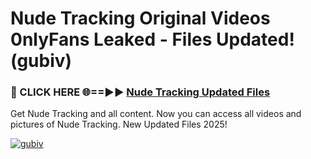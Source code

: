 # Nude Tracking Original Videos 0nlyFans Leaked - Files Updated! (gubiv)

<h3>🔴 CLICK HERE 🌐==►► <a href="https://tinyurl.com/y5r63du9" rel="nofollow">Nude Tracking Updated Files</a></h3>

Get Nude Tracking and all content. Now you can access all videos and pictures of Nude Tracking. New Updated Files 2025!

[![gubiv](https://i.imgur.com/UVo9nyh.gif)](https://tinyurl.com/y5r63du9)